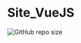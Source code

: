 # Site_VueJS

![GitHub repo size](https://img.shields.io/github/repo-size/LombaAnderson/Site_VueJS)

